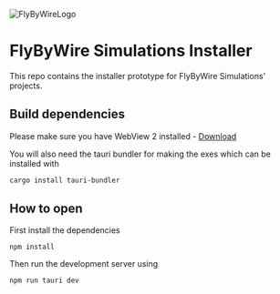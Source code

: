 ![FlyByWireLogo](https://raw.githubusercontent.com/flybywiresim/fbw-branding/master/svg/FBW-Logo.svg)
# FlyByWire Simulations Installer

This repo contains the installer prototype for FlyByWire Simulations' projects.

## Build dependencies

Please make sure you have WebView 2 installed - [Download](https://developer.microsoft.com/en-us/microsoft-edge/webview2/#download-section)

You will also need the tauri bundler for making the exes which can be installed with 
```powershell
cargo install tauri-bundler
```

## How to open

First install the dependencies
```shell script
npm install
```

Then run the development server using
```shell script
npm run tauri dev
```

